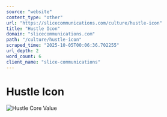 ```yaml
---
source: "website"
content_type: "other"
url: "https://slicecommunications.com/culture/hustle-icon"
title: "Hustle Icon"
domain: "slicecommunications.com"
path: "/culture/hustle-icon"
scraped_time: "2025-10-05T00:06:36.702255"
url_depth: 2
word_count: 6
client_name: "slice-communications"
---
```


# Hustle Icon

![Hustle Core Value](https://slicecommunications.com/wp-content/uploads/2022/03/Hustle-Icon-300x300.png)